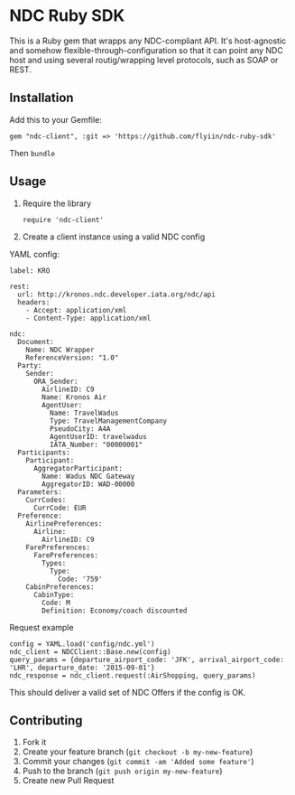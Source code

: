 # NDC Ruby SDK

This is a Ruby gem that wrapps any NDC-compliant API.
It's host-agnostic and somehow flexible-through-configuration so that it can point any NDC host and using several routig/wrapping level protocols, such as SOAP or REST. 

## Installation

Add this to your Gemfile:

    gem "ndc-client", :git => 'https://github.com/flyiin/ndc-ruby-sdk'

Then `bundle`

## Usage

1. Require the library

    `require 'ndc-client'`

2. Create a client instance using a valid NDC config
 
YAML config:

```
label: KRO

rest:
  url: http://kronos.ndc.developer.iata.org/ndc/api
  headers:
    - Accept: application/xml
    - Content-Type: application/xml

ndc:
  Document:
    Name: NDC Wrapper
    ReferenceVersion: "1.0"
  Party:
    Sender:
      ORA_Sender:
        AirlineID: C9
        Name: Kronos Air
        AgentUser:
          Name: TravelWadus
          Type: TravelManagementCompany
          PseudoCity: A4A
          AgentUserID: travelwadus
          IATA_Number: "00000001"
  Participants:
    Participant:
      AggregatorParticipant:
        Name: Wadus NDC Gateway
        AggregatorID: WAD-00000
  Parameters:
    CurrCodes:
      CurrCode: EUR
  Preference:
    AirlinePreferences:
      Airline:
        AirlineID: C9
    FarePreferences:
      FarePreferences:
        Types:
          Type:
            Code: '759'
    CabinPreferences:
      CabinType:
        Code: M
        Definition: Economy/coach discounted
```

Request example

```
config = YAML.load('config/ndc.yml')
ndc_client = NDCClient::Base.new(config)
query_params = {departure_airport_code: 'JFK', arrival_airport_code: 'LHR', departure_date: '2015-09-01'} 
ndc_response = ndc_client.request(:AirShopping, query_params)
```

This should deliver a valid set of NDC Offers if the config is OK.


## Contributing

1. Fork it
2. Create your feature branch (`git checkout -b my-new-feature`)
3. Commit your changes (`git commit -am 'Added some feature'`)
4. Push to the branch (`git push origin my-new-feature`)
5. Create new Pull Request
